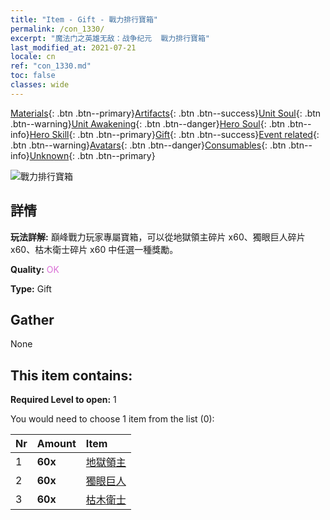 ```yaml
---
title: "Item - Gift - 戰力排行寶箱"
permalink: /con_1330/
excerpt: "魔法门之英雄无敌：战争纪元  戰力排行寶箱"
last_modified_at: 2021-07-21
locale: cn
ref: "con_1330.md"
toc: false
classes: wide
---
```

 [Materials](/ItemsCN/){: .btn .btn--primary}[Artifacts](/ItemsCN/Artifacts/){: .btn .btn--success}[Unit Soul](/ItemsCN/UnitSoul/){: .btn .btn--warning}[Unit Awakening](/ItemsCN/UnitAwakening/){: .btn .btn--danger}[Hero Soul](/ItemsCN/HeroSoul/){: .btn .btn--info}[Hero Skill](/ItemsCN/HeroSkill/){: .btn .btn--primary}[Gift](/ItemsCN/Gift/){: .btn .btn--success}[Event related](/ItemsCN/Events/){: .btn .btn--warning}[Avatars](/ItemsCN/Avatars/){: .btn .btn--danger}[Consumables](/ItemsCN/Consumables/){: .btn .btn--info}[Unknown](/ItemsCN/Unknown/){: .btn .btn--primary}

 ![戰力排行寶箱](/images/t/i_905001.png)

## 詳情
 **玩法詳解:** 巔峰戰力玩家專屬寶箱，可以從地獄領主碎片 x60、獨眼巨人碎片 x60、枯木衛士碎片 x60 中任選一種獎勵。

 **Quality:** <span style="color: #DA70D6">OK</span>

 **Type:** Gift

## Gather

  None

## This item contains:

 **Required Level to open:** 1

 You would need to choose 1 item from the list (0):

  | Nr | Amount |     Item    |
  |:---|:-------|:------------|
  | 1 |  **60x** | [地獄領主](/cn/Items/unt_230/) |  | 
  | 2 |  **60x** | [獨眼巨人](/cn/Items/unt_222/) |  | 
  | 3 |  **60x** | [枯木衛士](/cn/Items/unt_203/) |  | 

